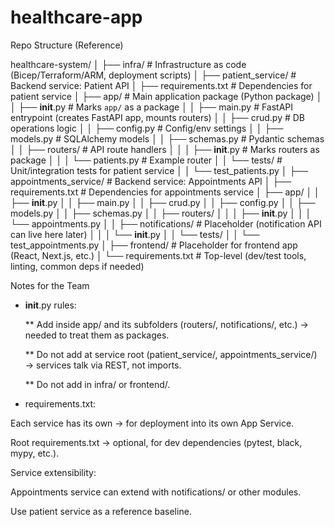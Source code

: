 # healthcare-app

Repo Structure (Reference)

healthcare-system/
│
├── infra/                         # Infrastructure as code (Bicep/Terraform/ARM, deployment scripts)
│
├── patient_service/               # Backend service: Patient API
│   ├── requirements.txt           # Dependencies for patient service
│   ├── app/                       # Main application package (Python package)
│   │   ├── __init__.py            # Marks `app/` as a package
│   │   ├── main.py                # FastAPI entrypoint (creates FastAPI app, mounts routers)
│   │   ├── crud.py                # DB operations logic
│   │   ├── config.py              # Config/env settings
│   │   ├── models.py              # SQLAlchemy models
│   │   ├── schemas.py             # Pydantic schemas
│   │   ├── routers/               # API route handlers
│   │   │   ├── __init__.py        # Marks routers as package
│   │   │   └── patients.py        # Example router
│   │   └── tests/                 # Unit/integration tests for patient service
│   │       └── test_patients.py
│
├── appointments_service/          # Backend service: Appointments API
│   ├── requirements.txt           # Dependencies for appointments service
│   ├── app/
│   │   ├── __init__.py
│   │   ├── main.py
│   │   ├── crud.py
│   │   ├── config.py
│   │   ├── models.py
│   │   ├── schemas.py
│   │   ├── routers/
│   │   │   ├── __init__.py
│   │   │   └── appointments.py
│   │   ├── notifications/         # Placeholder (notification API can live here later)
│   │   │   └── __init__.py
│   │   └── tests/
│   │       └── test_appointments.py
│
├── frontend/                      # Placeholder for frontend app (React, Next.js, etc.)
│
└── requirements.txt               # Top-level (dev/test tools, linting, common deps if needed)




Notes for the Team

* __init__.py rules:

  ** Add inside app/ and its subfolders (routers/, notifications/, etc.) → needed to treat them as packages.
  
  ** Do not add at service root (patient_service/, appointments_service/) → services talk via REST, not imports.
  
  ** Do not add in infra/ or frontend/.

* requirements.txt:

Each service has its own → for deployment into its own App Service.

Root requirements.txt → optional, for dev dependencies (pytest, black, mypy, etc.).

Service extensibility:

Appointments service can extend with notifications/ or other modules.

Use patient service as a reference baseline.
